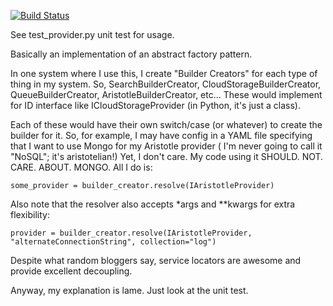 [![Build Status](https://travis-ci.org/davidbetz/buildercreatorpy.svg?branch=master)](https://travis-ci.org/davidbetz/buildercreatorpy)

See test_provider.py unit test for usage.

Basically an implementation of an abstract factory pattern.

In one system where I use this, I create "Builder Creators" for each
type of thing in my system. So, SearchBuilderCreator, CloudStorageBuilderCreator,
QueueBuilderCreator, AristotleBuilderCreator, etc... These would implement
for ID interface like ICloudStorageProvider (in Python, it's just a class).

Each of these would have their own switch/case (or whatever) to create
the builder for it. So, for example, I may have config in a YAML file
specifying that I want to use Mongo for my Aristotle provider (
I'm never going to call it "NoSQL"; it's aristotelian!) Yet, I don't care.
My code using it SHOULD. NOT. CARE. ABOUT. MONGO. All I do is:

    some_provider = builder_creator.resolve(IAristotleProvider)


Also note that the resolver also accepts *args and **kwargs for extra
flexibility:

    provider = builder_creator.resolve(IAristotleProvider, "alternateConnectionString", collection="log") 

Despite what random bloggers say, service locators are awesome and provide
excellent decoupling.

Anyway, my explanation is lame. Just look at the unit test.

